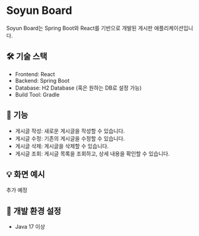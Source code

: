 # Soyun Board
Soyun Board는 Spring Boot와 React를 기반으로 개발된 게시판 애플리케이션입니다. 
     
## 🛠 기술 스택 
* Frontend: React  
* Backend: Spring Boot
* Database: H2 Database (혹은 원하는 DB로 설정 가능) 
* Build Tool: Gradle
    
## 🚀 기능
* 게시글 작성: 새로운 게시글을 작성할 수 있습니다.
* 게시글 수정: 기존의 게시글을 수정할 수 있습니다.
* 게시글 삭제: 게시글을 삭제할 수 있습니다.
* 게시글 조회: 게시글 목록을 조회하고, 상세 내용을 확인할 수 있습니다.
  
## 💡 화면 예시
추가 예정

## 🔧 개발 환경 설정
* Java 17 이상
